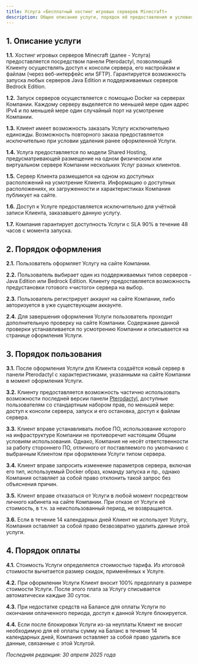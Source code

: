 ```yaml
---
title: Услуга «Бесплатный хостинг игровых серверов Minecraft»
description: Общее описание услуги, порядок её предоставления и условия использования.
---
```


## 1. Описание услуги

**1.1\.** Хостинг игровых серверов Minecraft (далее - Услуга) предоставляется посредством панели Pterodactyl, позволяющей Клиенту осуществлять доступ к консоли сервера, его настройкам и файлам (через веб-интерфейс или SFTP). Гарантируется возможность запуска любых серверов Java Edition и поддерживаемых серверов Bedrock Edition.

**1.2\.** Запуск серверов осуществляется с помощью Docker на серверах Компании. Каждому серверу выделяется по меньшей мере один адрес IPv4 и по меньшей мере один случайный порт на усмотрение Компании.

**1.3\.** Клиент имеет возможность заказать Услугу исключительно единожды. Возможность повторного заказа предоставляется исключительно при условии удаления ранее оформленной Услуги.

**1.4\.** Услуга предоставляется по модели Shared Hosting, предусматривающей размещение на одном физическом или виртуальном сервере Компании нескольких Услуг разных клиентов.

**1.5\.** Сервер Клиента размещается на одном из доступных расположений на усмотрение Клиента. Информацию о доступных расположениях, их загруженности и характеристиках Компания публикует на сайте.

**1.6\.** Доступ к Услуге предоставляется исключительно для учётной записи Клиента, заказавшего данную услугу.

**1.7\.** Компания гарантирует доступность Услуги с SLA 90% в течение 48 часов с момента запуска.

## 2. Порядок оформления

**2.1\.** Пользователь оформляет Услугу на сайте Компании.

**2.2\.** Пользователь выбирает один из поддерживаемых типов серверов - Java Edition или Bedrock Edition. Клиенту предоставляется возможность предустановки готового «чистого» сервера на выбор.

**2.3\.** Пользователь регистрирует аккаунт на сайте Компании, либо авторизуется в уже существующем аккаунте.

**2.4\.** Для завершения оформления Услуги пользователь проходит дополнительную проверку на сайте Компании. Содержание данной проверки устанавливается по усмотрению Компании и описывается на странице оформления Услуги.

## 3. Порядок пользования

**3.1\.** После оформления Услуги для Клиента создаётся новый сервер в панели Pterodactyl с характеристиками, указанными на сайте Компании в момент оформления Услуги.

**3.2\.** Клиенту предоставляется возможность частично использовать возможности последней версии панели [Pterodactyl](https://pterodactyl.io), доступные пользователям со стандартным набором прав, по меньшей мере: доступ к консоли сервера, запуск и его остановка, доступ к файлам сервера.

**3.3\.** Клиент вправе устанавливать любое ПО, использование которого на инфраструктуре Компании не противоречит настоящим Общим условиям использования. Однако, Компания не несёт ответственности за работу стороннего ПО, отличного от поставляемого по умолчанию с выбранным Клиентом при оформлении Услуги типом сервера.

**3.4\.** Клиент вправе запросить изменение параметров сервера, включая его тип, используемый Docker образ, команду запуска и пр., однако Компания оставляет за собой право отклонить такой запрос без объяснения причин.

**3.5\.** Клиент вправе отказаться от Услуги в любой момент посредством личного кабинета на сайте Компании. При отказе от Услуги её стоимость, в т.ч. за неиспользованный период, не возвращается.

**3.6\.** Если в течение 14 календарных дней Клиент не использует Услугу, Компания оставляет за собой право безвозвратно удалить данные этой услуги.

## 4. Порядок оплаты

**4.1\.** Стоимость Услуги определяется стоимостью тарифа. Из итоговой стоимости вычитается размер скидок, применённых к Услуге.

**4.2\.** При оформлении Услуги Клиент вносит 100% предоплату в размере стоимости Услуги. После этого плата за Услугу списывается автоматически каждые 30 суток.

**4.3\.** При недостатке средств на Балансе для оплаты Услуги по окончании оплаченного периода, доступ к данной Услуге блокируется.

**4.4\.** Если после блокировки Услуги из-за неуплаты Клиент не вносит необходимую для её оплаты сумму на Баланс в течение 14 календарных дней, Компания оставляет за собой право удалить все данные, связанные с этой Услугой.

*Последняя редакция: 30 апреля 2025 года*
